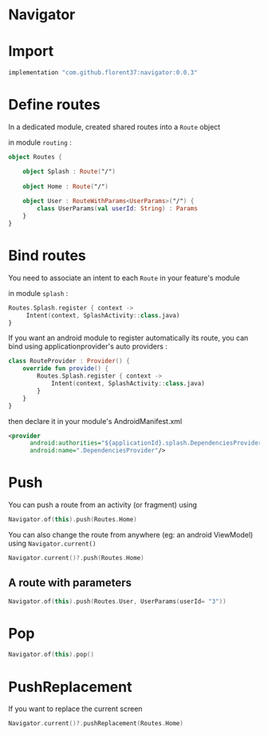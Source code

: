 # Navigator

# Import

```groovy
implementation "com.github.florent37:navigator:0.0.3"
```

# Define routes 

In a dedicated module, created shared routes into a `Route` object

in module `routing` :
```kotlin
object Routes {

    object Splash : Route("/")
    
    object Home : Route("/")
    
    object User : RouteWithParams<UserParams>("/") {
        class UserParams(val userId: String) : Params
    }
}
```

# Bind routes

You need to associate an intent to each `Route` in your feature's module

in module `splash` :
```kotlin
Routes.Splash.register { context ->
     Intent(context, SplashActivity::class.java)
}
```

If you want an android module to register automatically its route, 
you can bind using applicationprovider's auto providers :

```kotlin
class RouteProvider : Provider() {
    override fun provide() {
        Routes.Splash.register { context ->
            Intent(context, SplashActivity::class.java)
        }
    }
}
```

then declare it in your module's AndroidManifest.xml

```xml
<provider
      android:authorities="${applicationId}.splash.DependenciesProvider"
      android:name=".DependenciesProvider"/>
```

# Push

You can push a route from an activity (or fragment) using 

```kotlin
Navigator.of(this).push(Routes.Home)
```

You can also change the route from anywhere (eg: an android ViewModel) using `Navigator.current()`

```kotlin
Navigator.current()?.push(Routes.Home)
```

## A route with parameters

```kotlin
Navigator.of(this).push(Routes.User, UserParams(userId= "3"))
```

# Pop

```kotlin
Navigator.of(this).pop()
```

# PushReplacement

If you want to replace the current screen

```kotlin
Navigator.current()?.pushReplacement(Routes.Home)
```